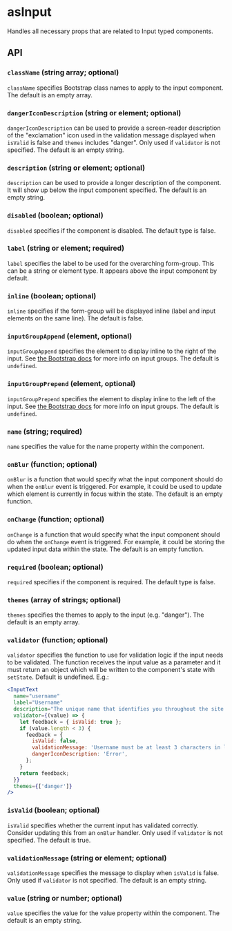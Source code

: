 # asInput

Handles all necessary props that are related to Input typed components.

## API

### `className` (string array; optional)
`className` specifies Bootstrap class names to apply to the input component. The default is an empty array.

### `dangerIconDescription` (string or element; optional)
`dangerIconDescription` can be used to provide a screen-reader description of the "exclamation" icon used in the validation message displayed when `isValid` is false and `themes` includes "danger". Only used if `validator` is not specified. The default is an empty string.

### `description` (string or element; optional)
`description` can be used to provide a longer description of the component.  It will show up below the input component specified. The default is an empty string.

### `disabled` (boolean; optional)
`disabled` specifies if the component is disabled. The default type is false.

### `label` (string or element; required)
`label` specifies the label to be used for the overarching form-group. This can be a string or element type. It appears above the input component by default.

### `inline` (boolean; optional)
`inline` specifies if the form-group will be displayed inline (label and input elements on the same line). The default is false.

### `inputGroupAppend` (element, optional)
`inputGroupAppend` specifies the element to display inline to the right of the input. See [the Bootstrap docs](https://getbootstrap.com/docs/4.0/components/input-group/) for more info on input groups. The default is `undefined`.

### `inputGroupPrepend` (element, optional)
`inputGroupPrepend` specifies the element to display inline to the left of the input. See [the Bootstrap docs](https://getbootstrap.com/docs/4.0/components/input-group/) for more info on input groups. The default is `undefined`.

### `name` (string; required)
`name` specifies the value for the name property within the component.

### `onBlur` (function; optional)
`onBlur` is a function that would specify what the input component should do when the `onBlur` event is triggered. For example, it could be used to update which element is currently in focus within the state. The default is an empty function.

### `onChange` (function; optional)
`onChange` is a function that would specify what the input component should do when the `onChange` event is triggered. For example, it could be storing the updated input data within the state. The default is an empty function.

### `required` (boolean; optional)
`required` specifies if the component is required. The default type is false.

### `themes` (array of strings; optional)
`themes` specifies the themes to apply to the input (e.g. "danger"). The default is an empty array.

### `validator` (function; optional)
`validator` specifies the function to use for validation logic if the input needs to be validated. The function receives the input value as a parameter and it must return an object which will be written to the component's state with `setState`. Default is undefined. E.g.:

```jsx
<InputText
  name="username"
  label="Username"
  description="The unique name that identifies you throughout the site."
  validator={(value) => {
    let feedback = { isValid: true };
    if (value.length < 3) {
      feedback = {
        isValid: false,
        validationMessage: 'Username must be at least 3 characters in length.',
        dangerIconDescription: 'Error',
      };
    }
    return feedback;
  }}
  themes={['danger']}
/>
```

### `isValid` (boolean; optional)
`isValid` specifies whether the current input has validated correctly. Consider updating this from an `onBlur` handler. Only used if `validator` is not specified. The default is true.

### `validationMessage` (string or element; optional)
`validationMessage` specifies the message to display when `isValid` is false.  Only used if `validator` is not specified. The default is an empty string.

### `value` (string or number; optional)
`value` specifies the value for the value property within the component. The default is an empty string.
